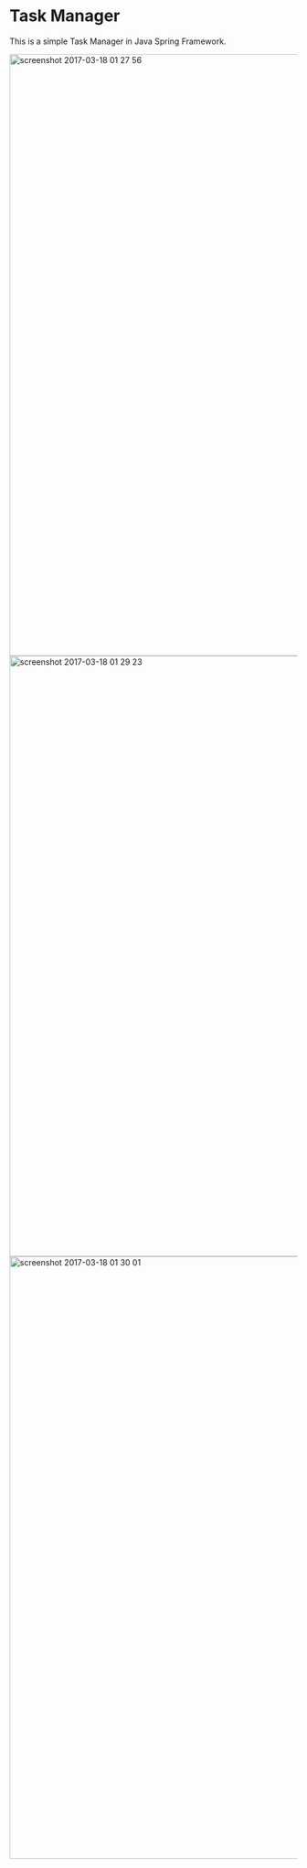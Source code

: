 # Task Manager
This is a simple Task Manager in Java Spring Framework.

<img width="1053" alt="screenshot 2017-03-18 01 27 56" src="https://cloud.githubusercontent.com/assets/6188679/24060129/03463a98-0b7c-11e7-95d6-2f5beff4a289.png">

<img width="1051" alt="screenshot 2017-03-18 01 29 23" src="https://cloud.githubusercontent.com/assets/6188679/24060193/503ebbd6-0b7c-11e7-82b7-1339b5c54ccd.png">

<img width="1054" alt="screenshot 2017-03-18 01 30 01" src="https://cloud.githubusercontent.com/assets/6188679/24060199/568890ca-0b7c-11e7-820f-a4d458ced4b1.png">
